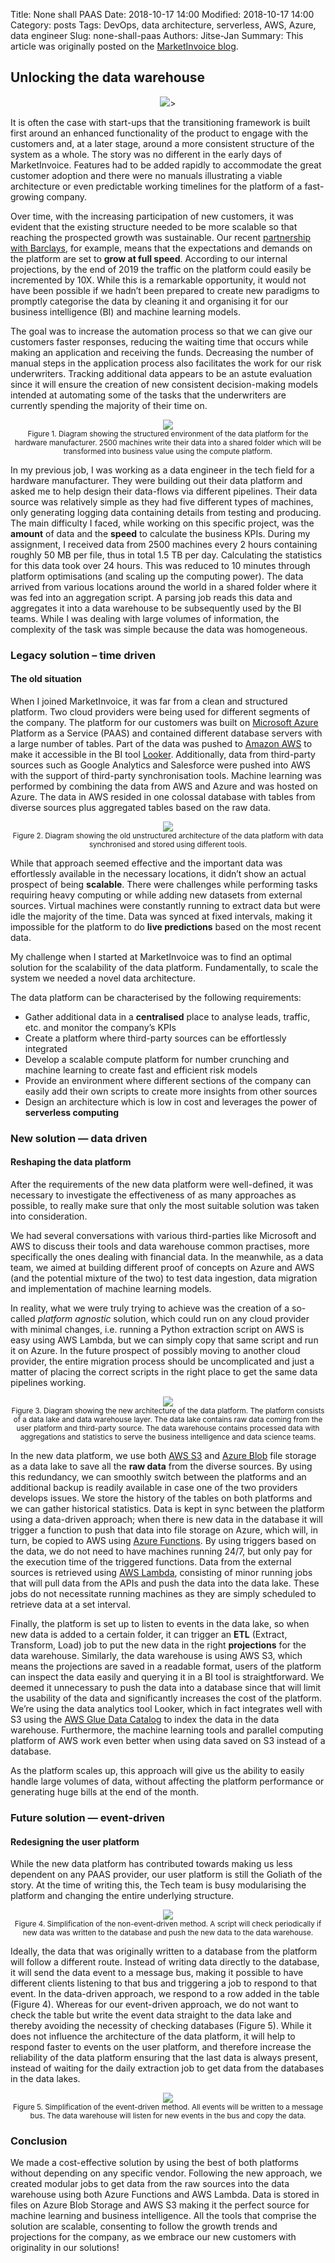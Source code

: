 Title: None shall PAAS
Date: 2018-10-17 14:00
Modified: 2018-10-17 14:00
Category: posts
Tags: DevOps, data architecture, serverless, AWS, Azure, data engineer
Slug: none-shall-paas
Authors: Jitse-Jan
Summary: This article was originally posted on the [MarketInvoice blog](https://blog.marketinvoice.com/2018/10/02/none-shall-paas-unlocking-the-data-warehouse/).

## Unlocking the data warehouse

<center><img src="images/monty-python-none-shall-pass.jpg" />></center>

It is often the case with start-ups that the transitioning framework is built first around an enhanced functionality of the product to engage with the customers and, at a later stage, around a more consistent structure of the system as a whole. The story was no different in the early days of MarketInvoice. Features had to be added rapidly to accommodate the great customer adoption and there were no manuals illustrating a viable architecture or even predictable working timelines for the platform of a fast-growing company.

Over time, with the increasing participation of new customers, it was evident that the existing structure needed to be more scalable so that reaching the prospected growth was sustainable. Our recent [partnership with Barclays](https://blog.marketinvoice.com/2018/08/02/partnering-with-barclays/), for example, means that the expectations and demands on the platform are set to **grow at full speed**. According to our internal projections, by the end of 2019 the traffic on the platform could easily be incremented by 10X. While this is a remarkable opportunity, it would not have been possible if we hadn’t been prepared to create new paradigms to promptly categorise the data by cleaning it and organising it for our business intelligence (BI) and machine learning models.

The goal was to increase the automation process so that we can give our customers faster responses, reducing the waiting time that occurs while making an application and receiving the funds. Decreasing the number of manual steps in the application process also facilitates the work for our risk underwriters. Tracking additional data appears to be an astute evaluation since it will ensure the creation of new consistent decision-making models intended at automating some of the tasks that the underwriters are currently spending the majority of their time on.

<center>
    <img src="images/structured_platform.png" />
    <br/>
    <sup>Figure 1. Diagram showing the structured environment of the data platform for the hardware manufacturer. 2500 machines write their data into a shared folder which will be transformed into business value using the compute platform.</sup>
</center>

In my previous job, I was working as a data engineer in the tech field for a hardware manufacturer. They were building out their data platform and asked me to help design their data-flows via different pipelines. Their data source was relatively simple as they had five different types of machines, only generating logging data containing details from testing and producing. The main difficulty I faced, while working on this specific project, was the **amount** of data and the **speed** to calculate the business KPIs. During my assignment, I received data from 2500 machines every 2 hours containing roughly 50 MB per file, thus in total 1.5 TB per day. Calculating the statistics for this data took over 24 hours. This was reduced to 10 minutes through platform optimisations (and scaling up the computing power). The data arrived from various locations around the world in a shared folder where it was fed into an aggregation script. A parsing job reads this data and aggregates it into a data warehouse to be subsequently used by the BI teams. While I was dealing with large volumes of information, the complexity of the task was simple because the data was homogeneous.

### Legacy solution – time driven

#### The old situation

When I joined MarketInvoice, it was far from a clean and structured platform. Two cloud providers were being used for different segments of the company. The platform for our customers was built on [Microsoft Azure](https://azure.microsoft.com/en-gb/) Platform as a Service (PAAS) and contained different database servers with a large number of tables. Part of the data was pushed to [Amazon AWS](https://aws.amazon.com/) to make it accessible in the BI tool [Looker](https://looker.com/). Additionally, data from third-party sources such as Google Analytics and Salesforce were pushed into AWS with the support of third-party synchronisation tools. Machine learning was performed by combining the data from AWS and Azure and was hosted on Azure. The data in AWS resided in one colossal database with tables from diverse sources plus aggregated tables based on the raw data.

<center>
    <img src="images/mi_old_structure.png" />
    <br/>
    <sup>Figure 2. Diagram showing the old unstructured architecture of the data platform with data synchronised and stored using different tools.</sup>
</center>

While that approach seemed effective and the important data was effortlessly available in the necessary locations, it didn’t show an actual prospect of being **scalable**. There were challenges while performing tasks requiring heavy computing or while adding new datasets from external sources. Virtual machines were constantly running to extract data but were idle the majority of the time. Data was synced at fixed intervals, making it impossible for the platform to do **live predictions** based on the most recent data.

My challenge when I started at MarketInvoice was to find an optimal solution for the scalability of the data platform. Fundamentally, to scale the system we needed a novel data architecture.

The data platform can be characterised by the following requirements:

* Gather additional data in a **centralised** place to analyse leads, traffic, etc. and monitor the company’s KPIs
* Create a platform where third-party sources can be effortlessly integrated
* Develop a scalable compute platform for number crunching and machine learning to create fast and efficient risk models
* Provide an environment where different sections of the company can easily add their own scripts to create more insights from other sources
* Design an architecture which is low in cost and leverages the power of **serverless computing**

### New solution — data driven

#### Reshaping the data platform

After the requirements of the new data platform were well-defined, it was necessary to investigate the effectiveness of as many approaches as possible, to really make sure that only the most suitable solution was taken into consideration.

We had several conversations with various third-parties like Microsoft and AWS to discuss their tools and data warehouse common practises, more specifically the ones dealing with financial data. In the meanwhile, as a data team, we aimed at building different proof of concepts on Azure and AWS (and the potential mixture of the two) to test data ingestion, data migration and implementation of machine learning models.

In reality, what we were truly trying to achieve was the creation of a so-called *platform agnostic* solution, which could run on any cloud provider with minimal changes, i.e. running a Python extraction script on AWS is easy using AWS Lambda, but we can simply copy that same script and run it on Azure. In the future prospect of possibly moving to another cloud provider, the entire migration process should be uncomplicated and just a matter of placing the correct scripts in the right place to get the same data pipelines working.

<center>
    <img src="images/mi_new_structure.png" />
    <br/>
    <sup>Figure 3. Diagram showing the new architecture of the data platform. The platform consists of a data lake and data warehouse layer. The data lake contains raw data coming from the user platform and third-party source. The data warehouse contains processed data with aggregations and statistics to serve the business intelligence and data science teams.</sup>
</center>

In the new data platform, we use both [AWS S3](https://aws.amazon.com/s3/) and [Azure Blob](https://azure.microsoft.com/en-au/services/storage/blobs/) file storage as a data lake to save all the **raw data** from the diverse sources. By using this redundancy, we can smoothly switch between the platforms and an additional backup is readily available in case one of the two providers develops issues. We store the history of the tables on both platforms and we can gather historical statistics. Data is kept in sync between the platform using a data-driven approach; when there is new data in the database it will trigger a function to push that data into file storage on Azure, which will, in turn, be copied to AWS using [Azure Functions](https://azure.microsoft.com/en-us/services/functions/). By using triggers based on the data, we do not need to have machines running 24/7, but only pay for the execution time of the triggered functions. Data from the external sources is retrieved using [AWS Lambda](https://aws.amazon.com/lambda/), consisting of minor running jobs that will pull data from the APIs and push the data into the data lake. These jobs do not necessitate running machines as they are simply scheduled to retrieve data at a set interval.

Finally, the platform is set up to listen to events in the data lake, so when new data is added to a certain folder, it can trigger an **ETL** (Extract, Transform, Load) job to put the new data in the right **projections** for the data warehouse. Similarly, the data warehouse is using AWS S3, which means the projections are saved in a readable format, users of the platform can inspect the data easily and querying it in a BI tool is straightforward. We deemed it unnecessary to push the data into a database since that will limit the usability of the data and significantly increases the cost of the platform. We’re using the data analytics tool Looker, which in fact integrates well with S3 using the [AWS Glue Data Catalog](https://aws.amazon.com/glue/) to index the data in the data warehouse. Furthermore, the machine learning tools and parallel computing platform of AWS work even better when using data saved on S3 instead of a database.

As the platform scales up, this approach will give us the ability to easily handle large volumes of data, without affecting the platform performance or generating huge bills at the end of the month.

### Future solution — event-driven

#### Redesigning the user platform

While the new data platform has contributed towards making us less dependent on any PAAS provider, our user platform is still the Goliath of the story.  At the time of writing this, the Tech team is busy modularising the platform and changing the entire underlying structure.

<center>
    <img src="images/mi_non_event.png" />
    <br/>
    <sup>Figure 4. Simplification of the non-event-driven method. A script will check periodically if new data was written to the database and push the new data to the data warehouse.</sup>   
</center>

Ideally, the data that was originally written to a database from the platform will follow a different route. Instead of writing data directly to the database, it will send the data event to a message bus, making it possible to have different clients listening to that bus and triggering a job to respond to that event. In the data-driven approach, we respond to a row added in the table (Figure 4). Whereas for our event-driven approach, we do not want to check the table but write the event data straight to the data lake and thereby avoiding the necessity of checking databases (Figure 5). While it does not influence the architecture of the data platform, it will help to respond faster to events on the user platform, and therefore increase the reliability of the data platform ensuring that the last data is always present, instead of waiting for the daily extraction job to get data from the databases in the data lakes.

<center>
    <img src="images/mi_event.png" />
    <br/>
    <sup>Figure 5. Simplification of the event-driven method. All events will be written to a message bus. The data warehouse will listen for new events in the bus and copy the data.</sup>
</center>

### Conclusion

We made a cost-effective solution by using the best of both platforms without depending on any specific vendor. Following the new approach, we created modular jobs to get data from the raw sources into the data warehouse using both Azure Functions and AWS Lambda. Data is stored in files on Azure Blob Storage and AWS S3 making it the perfect source for machine learning and business intelligence. All the tools that comprise the solution are scalable, consenting to follow the growth trends and projections for the company, as we embrace our new customers with originality in our solutions!